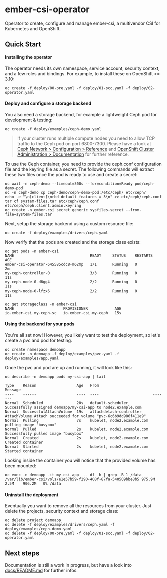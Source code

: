 # ember-csi-operator
Operator to create, configure and manage ember-csi, a multivendor CSI for
Kubernetes and OpenShift.

## Quick Start
#### Installing the operator
The operator needs its own namespace, service account, security context, and a
few roles and bindings. For example, to install these on OpenShift >= 3.10:

    oc create -f deploy/00-pre.yaml -f deploy/01-scc.yaml -f deploy/02-operator.yaml

#### Deploy and configure a storage backend
You also need a storage backend, for example a lightweight Ceph pod for
development & testing:

    oc create -f deploy/examples/ceph-demo.yaml

> If your cluster runs multiple compute nodes you need to allow TCP traffic to
> the Ceph pod on port 6800-7300. Please have a look at
> [Ceph Network > Configuration > Reference](http://docs.ceph.com/docs/master/rados/configuration/network-config-ref/#mds-and-manager-ip-tables)
> and [OpenShift Cluster Administration > Documentation](https://docs.openshift.com/container-platform/3.11/admin_guide/iptables.html)
> for further reference.

To use the Ceph container, you need to provide the ceph.conf configuration file
and the keyring file as a secret. The following commands will extract these two
files once the pod is ready to use and create a secret:

    oc wait -n ceph-demo --timeout=300s --for=condition=Ready pod/ceph-demo-pod
    oc -n ceph-demo cp ceph-demo/ceph-demo-pod:/etc/ceph/ etc/ceph/
    echo -e "\n[client]\nrbd default features = 3\n" >> etc/ceph/ceph.conf
    tar cf system-files.tar etc/ceph/ceph.conf etc/ceph/ceph.client.admin.keyring
    oc create -n ember-csi secret generic sysfiles-secret --from-file=system-files.tar

Next, setup the storage backend using a custom resource file:

    oc create -f deploy/examples/drivers/ceph.yaml

Now verify that the pods are created and the storage class exists:

    oc get pods -n ember-csi
    NAME                                  READY     STATUS    RESTARTS   AGE
    ember-csi-operator-645585cdc8-m62mp   1/1       Running   0          2m
    my-ceph-controller-0                  3/3       Running   0          11s
    my-ceph-node-0-d6gg4                  2/2       Running   0          11s
    my-ceph-node-0-lfzx6                  2/2       Running   0          11s

	oc get storageclass -n ember-csi
    NAME                      PROVISIONER            AGE
    io.ember-csi.my-ceph-sc   io.ember-csi.my-ceph   15s


#### Using the backend for your pods
You're all set now! However, you likely want to test the deployment, so let's
create a pvc and pod for testing.

    oc create namespace demoapp
    oc create -n demoapp -f deploy/examples/pvc.yaml -f deploy/examples/app.yaml
    
Once the pvc and pod are up and running, it will look like this:

    oc describe -n demoapp pods my-csi-app | tail

    Type    Reason                  Age   From                        Message
    ----    ------                  ----  ----                        -------
    Normal  Scheduled               20s   default-scheduler           Successfully assigned demoapp/my-csi-app to node2.example.com
    Normal  SuccessfulAttachVolume  19s   attachdetach-controller     AttachVolume.Attach succeeded for volume "pvc-6c6b9dd986f411e9"
    Normal  Pulling                 7s    kubelet, node2.example.com  pulling image "busybox"
    Normal  Pulled                  2s    kubelet, node2.example.com  Successfully pulled image "busybox"
    Normal  Created                 2s    kubelet, node2.example.com  Created container
    Normal  Started                 2s    kubelet, node2.example.com  Started container

Looking inside the container you will notice that the provided volume has been
mounted:

    oc exec -n demoapp -it my-csi-app  -- df -h | grep -B 1 /data
    /var/lib/ember-csi/vols/e1e57b59-f290-408f-87fa-540509bbe8b5 975.9M      2.5M    906.2M   0% /data

#### Uninstall the deployment
Eventually you want to remove all the resources from your cluster. Just delete
the projects, security context and storage class:

    oc delete project demoapp
    oc delete -f deploy/examples/drivers/ceph.yaml -f deploy/examples/ceph-demo.yaml
    oc delete -f deploy/00-pre.yaml -f deploy/01-scc.yaml -f deploy/02-operator.yaml

## Next steps
Documentation is still a work in progress, but have a look into [docs/README.md](docs/README.md) for further infos.

